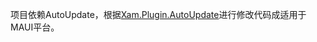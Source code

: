 项目依赖AutoUpdate，根据<a href="https://github.com/angelinn/Xam.Plugin.AutoUpdate">Xam.Plugin.AutoUpdate</a>进行修改代码成适用于MAUI平台。
